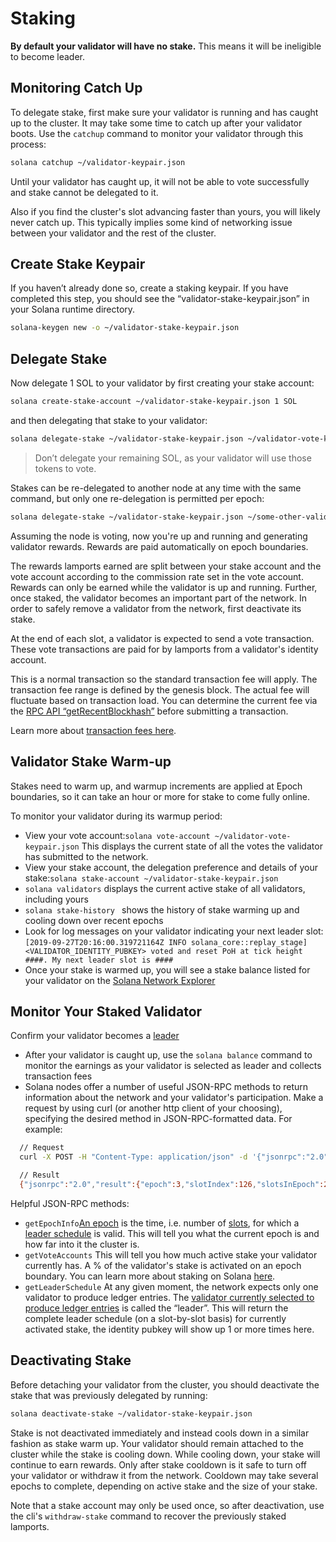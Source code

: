 # Staking

**By default your validator will have no stake.** This means it will be
ineligible to become leader.

## Monitoring Catch Up

To delegate stake, first make sure your validator is running and has caught up
to the cluster. It may take some time to catch up after your validator boots.
Use the `catchup` command to monitor your validator through this process:

```bash
solana catchup ~/validator-keypair.json
```

Until your validator has caught up, it will not be able to vote successfully and
stake cannot be delegated to it.

Also if you find the cluster's slot advancing faster than yours, you will likely
never catch up. This typically implies some kind of networking issue between
your validator and the rest of the cluster.

## Create Stake Keypair

If you haven’t already done so, create a staking keypair. If you have completed
this step, you should see the “validator-stake-keypair.json” in your Solana
runtime directory.

```bash
solana-keygen new -o ~/validator-stake-keypair.json
```

## Delegate Stake

Now delegate 1 SOL to your validator by first creating your stake account:

```bash
solana create-stake-account ~/validator-stake-keypair.json 1 SOL
```

and then delegating that stake to your validator:

```bash
solana delegate-stake ~/validator-stake-keypair.json ~/validator-vote-keypair.json
```

> Don’t delegate your remaining SOL, as your validator will use those tokens to vote.

Stakes can be re-delegated to another node at any time with the same command,
but only one re-delegation is permitted per epoch:

```bash
solana delegate-stake ~/validator-stake-keypair.json ~/some-other-validator-vote-keypair.json
```

Assuming the node is voting, now you're up and running and generating validator
rewards. Rewards are paid automatically on epoch boundaries.

The rewards lamports earned are split between your stake account and the vote
account according to the commission rate set in the vote account. Rewards can
only be earned while the validator is up and running. Further, once staked, the
validator becomes an important part of the network. In order to safely remove a
validator from the network, first deactivate its stake.

At the end of each slot, a validator is expected to send a vote transaction.
These vote transactions are paid for by lamports from a validator's identity
account.

This is a normal transaction so the standard transaction fee will apply. The
transaction fee range is defined by the genesis block. The actual fee will
fluctuate based on transaction load. You can determine the current fee via the
[RPC API “getRecentBlockhash”](../api-reference/jsonrpc-api.md#getrecentblockhash)
before submitting a transaction.

Learn more about [transaction fees here](../implemented-proposals/transaction-fees.md).

## Validator Stake Warm-up

Stakes need to warm up, and warmup increments are applied at Epoch boundaries,
so it can take an hour or more for stake to come fully online.

To monitor your validator during its warmup period:

* View your vote account:`solana vote-account ~/validator-vote-keypair.json` This displays the current state of all the votes the validator has submitted to the network.
* View your stake account, the delegation preference and details of your stake:`solana stake-account ~/validator-stake-keypair.json`
* `solana validators` displays the current active stake of all validators, including yours
* `solana stake-history ` shows the history of stake warming up and cooling down over recent epochs
* Look for log messages on your validator indicating your next leader slot: `[2019-09-27T20:16:00.319721164Z INFO solana_core::replay_stage] <VALIDATOR_IDENTITY_PUBKEY> voted and reset PoH at tick height ####. My next leader slot is ####`
* Once your stake is warmed up, you will see a stake balance listed for your validator on the [Solana Network Explorer](http://explorer.solana.com/validators)

## Monitor Your Staked Validator

Confirm your validator becomes a [leader](../terminology.md#leader)

* After your validator is caught up, use the `solana balance` command to monitor the earnings as your validator is selected as leader and collects transaction fees
* Solana nodes offer a number of useful JSON-RPC methods to return information about the network and your validator's participation. Make a request by using curl \(or another http client of your choosing\), specifying the desired method in JSON-RPC-formatted data. For example:

```bash
  // Request
  curl -X POST -H "Content-Type: application/json" -d '{"jsonrpc":"2.0","id":1, "method":"getEpochInfo"}' http://localhost:8899

  // Result
  {"jsonrpc":"2.0","result":{"epoch":3,"slotIndex":126,"slotsInEpoch":256},"id":1}
```

Helpful JSON-RPC methods:

* `getEpochInfo`[An epoch](../terminology.md#epoch) is the time, i.e. number of [slots](../terminology.md#slot), for which a [leader schedule](../terminology.md#leader-schedule) is valid. This will tell you what the current epoch is and how far into it the cluster is.
* `getVoteAccounts` This will tell you how much active stake your validator currently has. A % of the validator's stake is activated on an epoch boundary. You can learn more about staking on Solana [here](../cluster/stake-delegation-and-rewards.md).
* `getLeaderSchedule` At any given moment, the network expects only one validator to produce ledger entries. The [validator currently selected to produce ledger entries](../cluster/leader-rotation.md#leader-rotation) is called the “leader”. This will return the complete leader schedule \(on a slot-by-slot basis\) for currently activated stake, the identity pubkey will show up 1 or more times here.

## Deactivating Stake

Before detaching your validator from the cluster, you should deactivate the
stake that was previously delegated by running:

```bash
solana deactivate-stake ~/validator-stake-keypair.json
```

Stake is not deactivated immediately and instead cools down in a similar fashion
as stake warm up.  Your validator should remain attached to the cluster while
the stake is cooling down. While cooling down, your stake will continue to earn
rewards. Only after stake cooldown is it safe to turn off your validator or
withdraw it from the network. Cooldown may take several epochs to complete,
depending on active stake and the size of your stake.

Note that a stake account may only be used once, so after deactivation, use the
cli's `withdraw-stake` command to recover the previously staked lamports.
